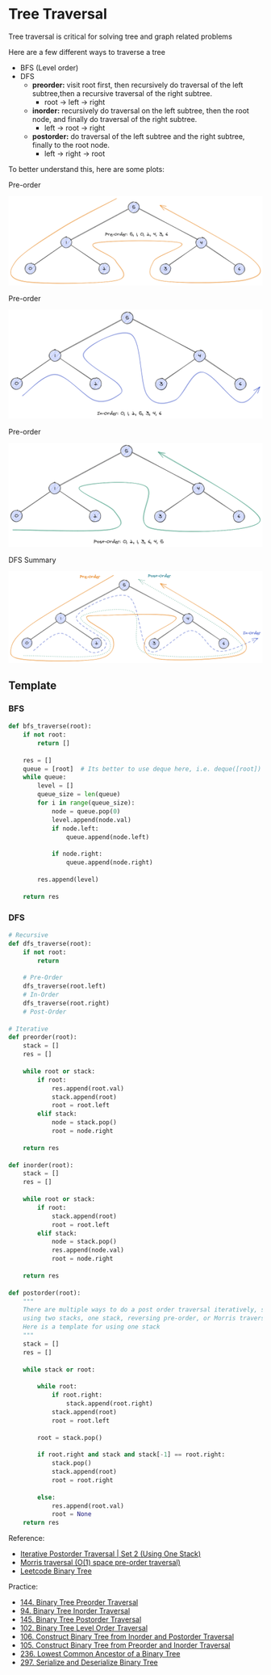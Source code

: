 # Tree Traversal 

Tree traversal is critical for solving tree and graph related problems

Here are a few different ways to traverse a tree

- BFS (Level order)
- DFS
    - **preorder:** visit root first, then recursively do traversal of the left subtree,then a recursive traversal of the right subtree.
        - root -> left -> right
    - **inorder:** recursively do traversal on the left subtree, then the root node, and finally do traversal of the right subtree.
        - left -> root -> right
    - **postorder:** do traversal of the left subtree and the right subtree, finally to the root node.
        - left -> right -> root

To better understand this, here are some plots:

Pre-order

![Pre-order traversal](../images/Preorder.png)

Pre-order

![In-order traversal](../images/Inorder.png)

Pre-order

![Post-order traversal](../images/Postorder.png)

DFS Summary

![DFS traversal summary](../images/Tree-DFS.png)

## Template

### BFS

```python
def bfs_traverse(root):
    if not root:
        return []

    res = []
    queue = [root]  # Its better to use deque here, i.e. deque([root])
    while queue:
        level = []
        queue_size = len(queue)
        for i in range(queue_size):
            node = queue.pop(0)
            level.append(node.val)
            if node.left:
                queue.append(node.left)

            if node.right:
                queue.append(node.right)
        
        res.append(level)
    
    return res
```

### DFS

```python
# Recursive
def dfs_traverse(root):
    if not root:
        return

    # Pre-Order
    dfs_traverse(root.left)
    # In-Order
    dfs_traverse(root.right)
    # Post-Order

# Iterative
def preorder(root):
    stack = []
    res = []
    
    while root or stack:
        if root:
            res.append(root.val)
            stack.append(root)
            root = root.left
        elif stack:
            node = stack.pop()
            root = node.right
    
    return res

def inorder(root):
    stack = []
    res = []
    
    while root or stack:
        if root:
            stack.append(root)
            root = root.left
        elif stack:
            node = stack.pop()
            res.append(node.val)
            root = node.right

    return res

def postorder(root):
    """
    There are multiple ways to do a post order traversal iteratively, such as 
    using two stacks, one stack, reversing pre-order, or Morris traversal
    Here is a template for using one stack
    """
    stack = []
    res = []
    
    while stack or root:

        while root:
            if root.right:
                stack.append(root.right)
            stack.append(root)
            root = root.left

        root = stack.pop()

        if root.right and stack and stack[-1] == root.right:
            stack.pop()
            stack.append(root)
            root = root.right 

        else:
            res.append(root.val)
            root = None
    return res
```


Reference:

- [Iterative Postorder Traversal | Set 2 (Using One Stack)](https://www.geeksforgeeks.org/iterative-postorder-traversal-using-stack/)
- [Morris traversal (O(1) space pre-order traversal)](https://www.educative.io/edpresso/what-is-morris-traversal)
- [Leetcode Binary Tree](https://leetcode.com/explore/learn/card/data-structure-tree/)

Practice:

- [144. Binary Tree Preorder Traversal](https://leetcode.com/problems/binary-tree-preorder-traversal/)
- [94. Binary Tree Inorder Traversal](https://leetcode.com/problems/binary-tree-inorder-traversal/)
- [145. Binary Tree Postorder Traversal](https://leetcode.com/problems/binary-tree-postorder-traversal/)
- [102. Binary Tree Level Order Traversal](https://leetcode.com/problems/binary-tree-level-order-traversal/)
- [106. Construct Binary Tree from Inorder and Postorder Traversal](https://leetcode.com/problems/construct-binary-tree-from-inorder-and-postorder-traversal/)
- [105. Construct Binary Tree from Preorder and Inorder Traversal](https://leetcode.com/problems/construct-binary-tree-from-preorder-and-inorder-traversal/)
- [236. Lowest Common Ancestor of a Binary Tree](https://leetcode.com/problems/lowest-common-ancestor-of-a-binary-tree/)
- [297. Serialize and Deserialize Binary Tree](https://leetcode.com/problems/serialize-and-deserialize-binary-tree/)
